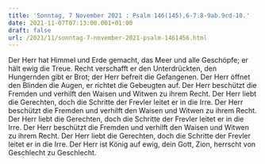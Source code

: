 ```yaml
---
title: 'Sonntag, 7 November 2021 : Psalm 146(145),6-7.8-9ab.9cd-10.'
date: 2021-11-07T07:13:00.001+01:00
draft: false
url: /2021/11/sonntag-7-november-2021-psalm-1461456.html
---
```


Der Herr hat Himmel und Erde gemacht, das Meer und alle Geschöpfe; er hält ewig die Treue. Recht verschafft er den Unterdrückten, den Hungernden gibt er Brot; der Herr befreit die Gefangenen. Der Herr öffnet den Blinden die Augen, er richtet die Gebeugten auf. Der Herr beschützt die Fremden und verhilft den Waisen und Witwen zu ihrem Recht. Der Herr liebt die Gerechten, doch die Schritte der Frevler leitet er in die Irre. Der Herr beschützt die Fremden und verhilft den Waisen und Witwen zu ihrem Recht. Der Herr liebt die Gerechten, doch die Schritte der Frevler leitet er in die Irre. Der Herr beschützt die Fremden und verhilft den Waisen und Witwen zu ihrem Recht. Der Herr liebt die Gerechten, doch die Schritte der Frevler leitet er in die Irre. Der Herr ist König auf ewig, dein Gott, Zion, herrscht von Geschlecht zu Geschlecht.